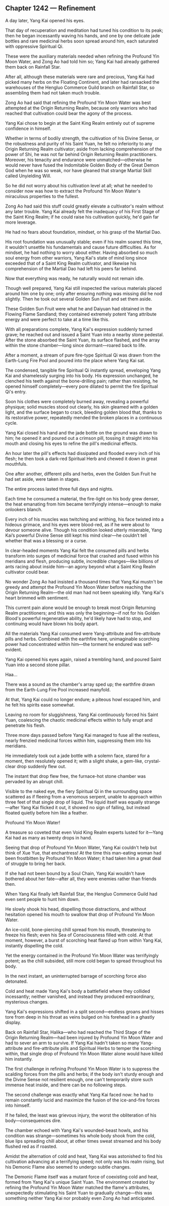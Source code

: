 ## Chapter 1242 — Refinement

A day later, Yang Kai opened his eyes.

That day of recuperation and meditation had tuned his condition to its peak; then he began incessantly waving his hands, and one by one delicate jade bottles and rare medicinal herbs soon spread around him, each saturated with oppressive Spiritual Qi.

These were the auxiliary materials needed when refining the Profound Yin Moon Water, and Zong Ao had told him so; Yang Kai had already gathered them back on Rainfall Star.

After all, although these materials were rare and precious, Yang Kai had picked many herbs on the Floating Continent, and later had ransacked the warehouses of the Hengluo Commerce Guild branch on Rainfall Star, so assembling them had not taken much trouble.

Zong Ao had said that refining the Profound Yin Moon Water was best attempted at the Origin Returning Realm, because only warriors who had reached that cultivation could bear the agony of the process.

Yang Kai chose to begin at the Saint King Realm entirely out of supreme confidence in himself.

Whether in terms of bodily strength, the cultivation of his Divine Sense, or the robustness and purity of his Saint Yuan, he felt no inferiority to any Origin Returning Realm cultivator; aside from lacking comprehension of the power of Shi, he was not far behind Origin Returning Realm practitioners. Moreover, his tenacity and endurance were unmatched—otherwise he would never have fused the Indomitable Golden Body of the Great Demon God when he was so weak, nor have gleaned that strange Martial Skill called Unyielding Will.

So he did not worry about his cultivation level at all; what he needed to consider now was how to extract the Profound Yin Moon Water's miraculous properties to the fullest.

Zong Ao had said this stuff could greatly elevate a cultivator's realm without any later trouble. Yang Kai already felt the inadequacy of his First Stage of the Saint King Realm; if he could raise his cultivation quickly, he'd gain far more leverage.

He had no fears about foundation, mindset, or his grasp of the Martial Dao.

His root foundation was unusually stable; even if his realm soared this time, it wouldn't unsettle his fundamentals and cause future difficulties. As for mindset, he had nothing to worry about either. Having absorbed so much soul energy from other warriors, Yang Kai's state of mind long since exceeded that of a Saint King Realm cultivator, and likewise his comprehension of the Martial Dao had left his peers far behind.

Now that everything was ready, he naturally would not remain idle.

Though well prepared, Yang Kai still inspected the various materials placed around him one by one; only after ensuring nothing was missing did he nod slightly. Then he took out several Golden Sun Fruit and set them aside.

These Golden Sun Fruit were what he and Daiyuan had obtained in the Flowing Flame Sandland; they contained extremely potent Yang attribute energy and were perfect to take at a time like this.

With all preparations complete, Yang Kai's expression suddenly turned grave; he reached out and issued a Saint Yuan into a nearby stone pedestal. After the stone absorbed the Saint Yuan, its surface flashed, and the array within the stone chamber—long since dormant—roared back to life.

After a moment, a stream of pure fire-type Spiritual Qi was drawn from the Earth-Lung Fire Pool and poured into the place where Yang Kai sat.

The condensed, tangible fire Spiritual Qi instantly spread, enveloping Yang Kai and shamelessly surging into his body. His expression unchanged, he clenched his teeth against the bone-drilling pain; rather than resisting, he opened himself completely—every pore dilated to permit the fire Spiritual Qi's entry.

Soon his clothes were completely burned away, revealing a powerful physique; solid muscles stood out clearly, his skin gleamed with a golden light, and the surface began to crack, bleeding golden blood that, thanks to its restorative power, repeatedly mended the broken places in a continuous cycle.

Yang Kai closed his hand and the jade bottle on the ground was drawn to him; he opened it and poured out a crimson pill, tossing it straight into his mouth and closing his eyes to refine the pill's medicinal effects.

An hour later the pill's effects had dissipated and flooded every inch of his flesh; he then took a dark-red Spiritual Herb and chewed it down in great mouthfuls.

One after another, different pills and herbs, even the Golden Sun Fruit he had set aside, were taken in stages.

The entire process lasted three full days and nights.

Each time he consumed a material, the fire-light on his body grew denser, the heat emanating from him became terrifyingly intense—enough to make onlookers blanch.

Every inch of his muscles was twitching and writhing, his face twisted into a hideous grimace, and his eyes were blood-red, as if he were about to devour someone alive. Though his condition looked utterly miserable, Yang Kai’s powerful Divine Sense still kept his mind clear—he couldn’t tell whether that was a blessing or a curse.

In clear-headed moments Yang Kai felt the consumed pills and herbs transform into surges of medicinal force that crashed and fused within his meridians and flesh, producing subtle, incredible changes—like billions of ants racing about inside him—an agony beyond what a Saint King Realm cultivator could bear.

No wonder Zong Ao had insisted a thousand times that Yang Kai mustn't be greedy and attempt the Profound Yin Moon Water before reaching the Origin Returning Realm—the old man had not been speaking idly. Yang Kai's heart brimmed with sentiment.

This current pain alone would be enough to break most Origin Returning Realm practitioners; and this was only the beginning—if not for his Golden Blood's powerful regenerative ability, he'd likely have had to stop, and continuing would have blown his body apart.

All the materials Yang Kai consumed were Yang-attribute and fire-attribute pills and herbs. Combined with the earthfire here, unimaginable scorching power had concentrated within him—the torment he endured was self-evident.

Yang Kai opened his eyes again, raised a trembling hand, and poured Saint Yuan into a second stone pillar.

Haa…

There was a sound as the chamber's array sped up; the earthfire drawn from the Earth-Lung Fire Pool increased manyfold.

At that, Yang Kai could no longer endure; a piteous howl escaped him, and he felt his spirits ease somewhat.

Leaving no room for sluggishness, Yang Kai continuously forced his Saint Yuan, coalescing the chaotic medicinal effects within to fully erupt and penetrate his flesh.

Three more days passed before Yang Kai managed to fuse all the restless, nearly frenzied medicinal forces within him, suppressing them into his meridians.

He immediately took out a jade bottle with a solemn face, stared for a moment, then resolutely opened it; with a slight shake, a gem-like, crystal-clear drop suddenly flew out.

The instant that drop flew free, the furnace-hot stone chamber was pervaded by an abrupt chill.

Visible to the naked eye, the fiery Spiritual Qi in the surrounding space scattered as if fleeing from a venomous serpent, unable to approach within three feet of that single drop of liquid. The liquid itself was equally strange—after Yang Kai flicked it out, it showed no sign of falling, but instead floated quietly before him like a feather.

Profound Yin Moon Water!

A treasure so coveted that even Void King Realm experts lusted for it—Yang Kai had as many as twenty drops in hand.

Seeing that drop of Profound Yin Moon Water, Yang Kai couldn't help but think of Xue Yue, that enchantress! At the time this man-eating woman had been frostbitten by Profound Yin Moon Water; it had taken him a great deal of struggle to bring her back.

If she had not been bound by a Soul Chain, Yang Kai wouldn't have bothered about her fate—after all, they were enemies rather than friends then.

When Yang Kai finally left Rainfall Star, the Hengluo Commerce Guild had even sent people to hunt him down.

He slowly shook his head, dispelling those distractions, and without hesitation opened his mouth to swallow that drop of Profound Yin Moon Water.

An ice-cold, bone-piercing chill spread from his mouth, threatening to freeze his flesh; even his Sea of Consciousness filled with cold. At that moment, however, a burst of scorching heat flared up from within Yang Kai, instantly dispelling the cold.

Yet the energy contained in the Profound Yin Moon Water was terrifyingly potent; as the chill subsided, still more cold began to spread throughout his body.

In the next instant, an uninterrupted barrage of scorching force also detonated.

Cold and heat made Yang Kai's body a battlefield where they collided incessantly; neither vanished, and instead they produced extraordinary, mysterious changes.

Yang Kai's expressions shifted in a split second—endless groans and hisses tore from deep in his throat as veins bulged on his forehead in a ghastly display.

Back on Rainfall Star, Halika—who had reached the Third Stage of the Origin Returning Realm—had been injured by Profound Yin Moon Water and had to sever an arm to survive. If Yang Kai hadn't taken so many Yang-attribute and fire-attribute pills and Spiritual Herbs to temper the scorching within, that single drop of Profound Yin Moon Water alone would have killed him instantly.

The first challenge in refining Profound Yin Moon Water is to suppress the scalding forces from the pills and herbs; if the body isn't sturdy enough and the Divine Sense not resilient enough, one can't temporarily store such immense heat inside, and there can be no following steps.

The second challenge was exactly what Yang Kai faced now: he had to remain constantly lucid and maximize the fusion of the ice-and-fire forces into himself.

If he failed, the least was grievous injury, the worst the obliteration of his body—consequences dire.

The chamber echoed with Yang Kai's wounded-beast howls, and his condition was strange—sometimes his whole body shook from the cold, blue lips spreading chill about, at other times sweat streamed and his body flushed red as if roasted.

Amidst the alternation of cold and heat, Yang Kai was astonished to find his cultivation advancing at a terrifying speed; not only was his realm rising, but his Demonic Flame also seemed to undergo subtle changes.

The Demonic Flame itself was a mutant force of coexisting cold and heat, formed from Yang Kai's unique Saint Yuan. The environment created by refining the Profound Yin Moon Water matched the flame's attributes, unexpectedly stimulating his Saint Yuan to gradually change—this was something neither Yang Kai nor probably even Zong Ao had anticipated.